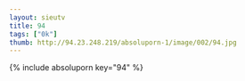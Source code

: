 ```yaml
--- 
layout: sieutv
title: 94
tags: ["0k"]
thumb: http://94.23.248.219/absoluporn-1/image/002/94.jpg
---
```

{% include absoluporn key="94" %} 
